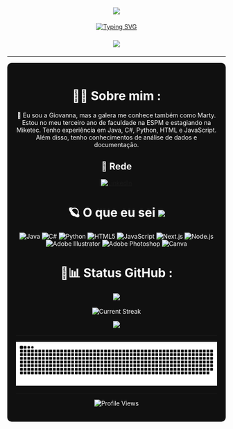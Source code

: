<!-- Cabeçalho com animação -->
<h3 align="center">
  <!-- GIF no topo -->
  <img src="https://media0.giphy.com/media/v1.Y2lkPTc5MGI3NjExdjgxMHZidHVwcTRlajEzNms1dmxsbnBhOHh6MDRlMHY4Y3JvbXQ5biZlcD12MV9pbnRlcm5hbF9naWZfYnlfaWQmY3Q9Zw/dnpWBKLCQSYsVUrkHu/giphy.gif" width="800">
</h3>

<p align="center">
  <a href="https://github.com/m4rtz3">
    <!-- Texto e fundo do typing -->
    <img src="https://readme-typing-svg.herokuapp.com?color=%23FAD000&background=101010&center=true&vCenter=true&width=500&lines=Opa+%2C+esta+é+a+minha+página+do+GitHub!;Estudante+de+Ciência+de+Dados+e+Negócios;Design;Web+Dev;Data;Writer+%3C3" alt="Typing SVG"/>
  </a>
</p>

<h3 align="center">
  <!-- GIF no topo -->
  <img src="https://media4.giphy.com/media/v1.Y2lkPTc5MGI3NjExZGdpZXhmbDJiNDA4ZmhzYWRiZHVybnAwOWw1ZTZ6eXcyOTd5bXEyMSZlcD12MV9pbnRlcm5hbF9naWZfYnlfaWQmY3Q9Zw/qm6WLzGvOUEXd6KLxX/giphy.gif" width="800">
</h3>

---
<div align="center" style="background:#101010; padding:20px; border-radius:10px; color:#FFFFFF;">

<!-- Título com emoji espacial -->
# 🌌💫 Sobre mim :
🔭 Eu sou a Giovanna, mas a galera me conhece também como Marty. Estou no meu terceiro ano de faculdade na ESPM e estagiando na Miketec. Tenho experiência em Java, C#, Python, HTML e JavaScript. Além disso, tenho conhecimentos de análise de dados e documentação.

## 🌛 Rede
[![Linkedln](https://img.shields.io/badge/%40-Linkedin-blue)](https://www.linkedin.com/in/giovanna-souza-gomes-594b0625a/)

<!-- Título com emoji espacial -->
# 🪐 O que eu sei <img src="https://media2.giphy.com/media/QssGEmpkyEOhBCb7e1/giphy.gif?cid=ecf05e47a0n3gi1bfqntqmob8g9aid1oyj2wr3ds3mg700bl&rid=giphy.gif" width="32px"> 

![Java](https://img.shields.io/badge/Java-8A2BE2?style=for-the-badge&logo=java&logoColor=white)
![C#](https://img.shields.io/badge/C%23-663399?style=for-the-badge&logo=c-sharp&logoColor=white)
![Python](https://img.shields.io/badge/Python-4B8BBE?style=for-the-badge&logo=python&logoColor=white)
![HTML5](https://img.shields.io/badge/HTML5-3498DB?style=for-the-badge&logo=html5&logoColor=white)
![JavaScript](https://img.shields.io/badge/JavaScript-8E44AD?style=for-the-badge&logo=javascript&logoColor=white)
![Next.js](https://img.shields.io/badge/Next.js-2C3E50?style=for-the-badge&logo=next.js&logoColor=white)
![Node.js](https://img.shields.io/badge/Node.js-2980B9?style=for-the-badge&logo=node.js&logoColor=white)
![Adobe Illustrator](https://img.shields.io/badge/Illustrator-9B59B6?style=for-the-badge&logo=adobeillustrator&logoColor=white)
![Adobe Photoshop](https://img.shields.io/badge/Photoshop-34495E?style=for-the-badge&logo=adobephotoshop&logoColor=white)
![Canva](https://img.shields.io/badge/Canva-8E44AD?style=for-the-badge&logo=Canva&logoColor=white)

<!-- Seção de status do GitHub -->
# 🚀📊 Status GitHub :

![](https://github-readme-stats.vercel.app/api?username=m4rtz3&theme=custom&bg_color=2D2B55&title_color=FAD000&text_color=C5C6C7&icon_color=66FCF1&hide_border=false&include_all_commits=false&count_private=false)

<p align="center"> <img alt="Current Streak" src="https://github-readme-streak-stats.herokuapp.com/?user=m4rtz3&theme=shades-of-purple" /> </p>

![](https://github-readme-stats.vercel.app/api/top-langs/?username=m4rtz3&theme=custom&bg_color=2D2B55&title_color=FAD000&text_color=C5C6C7&icon_color=66FCF1&hide_border=false&include_all_commits=false&count_private=false&layout=compact)

---

<p align="center">
  <img src="https://github.com/DHANOLA/DHANOLA/raw/output/github-contribution-grid-snake.svg" alt="snake"></center>
</p>

---
<!-- Contador de visitas -->
<p align = "center">
	<img src = "https://komarev.com/ghpvc/?username=10kartik&style=plastic&color=blueviolet" alt = "Profile Views"/>
</p>

</div>
